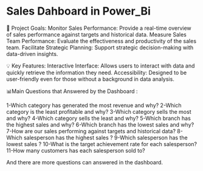 # Sales Dahboard in Power_Bi


🎯 Project Goals:
Monitor Sales Performance: Provide a real-time overview of sales performance against targets and historical data.
Measure Sales Team Performance: Evaluate the effectiveness and productivity of the sales team.
Facilitate Strategic Planning: Support strategic decision-making with data-driven insights.

💡 Key Features:
Interactive Interface: Allows users to interact with data and quickly retrieve the information they need.
Accessibility: Designed to be user-friendly even for those without a background in data analysis.


📊Main Questions that Answered by the Dashboard :

1-Which category has generated the most revenue and why?
2-Which category is the least profitable and why?
3-Which category sells the most and why?
4-Which category sells the least and why?
5-Which branch has the highest sales and why?
6-Which branch has the lowest sales and why?
7-How are our sales performing against targets and historical data?
8-Which salesperson has the highest sales ?
9-Which salesperson has the lowest sales ?
10-What is the target achievement rate for each salesperson?
11-How many customers has each salesperson sold to?


And there are more questions can  answered in the dashboard.

 
